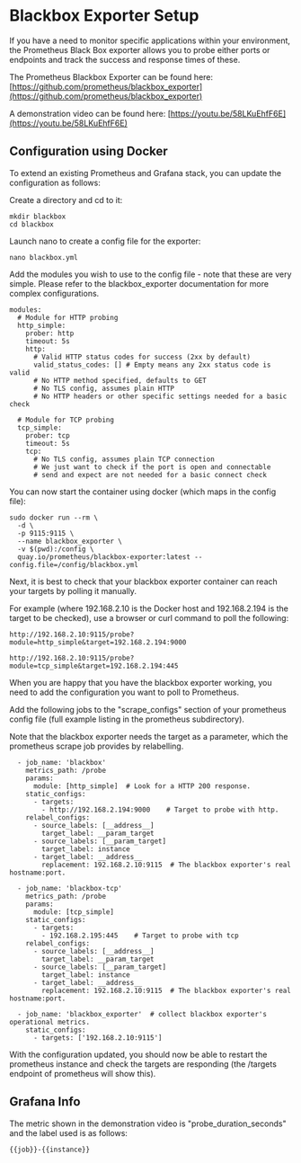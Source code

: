 # Blackbox Exporter Setup

If you have a need to monitor specific applications within your environment, the Prometheus Black Box exporter allows you to probe either ports or endpoints and track the success and response times of these.

The Prometheus Blackbox Exporter can be found here:[https://github.com/prometheus/blackbox_exporter](https://github.com/prometheus/blackbox_exporter)

A demonstration video can be found here: [https://youtu.be/58LKuEhfF6E](https://youtu.be/58LKuEhfF6E)

## Configuration using Docker

To extend an existing Prometheus and Grafana stack, you can update the configuration as follows:

Create a directory and cd to it:
```
mkdir blackbox
cd blackbox
```
Launch nano to create a config file for the exporter:
```
nano blackbox.yml
```
Add the modules you wish to use to the config file - note that these are very simple. Please refer to the blackbox_exporter documentation for more complex configurations.
```
modules:
  # Module for HTTP probing
  http_simple:
    prober: http
    timeout: 5s
    http:
      # Valid HTTP status codes for success (2xx by default)
      valid_status_codes: [] # Empty means any 2xx status code is valid
      # No HTTP method specified, defaults to GET
      # No TLS config, assumes plain HTTP
      # No HTTP headers or other specific settings needed for a basic check

  # Module for TCP probing
  tcp_simple:
    prober: tcp
    timeout: 5s
    tcp:
      # No TLS config, assumes plain TCP connection
      # We just want to check if the port is open and connectable
      # send and expect are not needed for a basic connect check
```
You can now start the container using docker (which maps in the config file):
```
sudo docker run --rm \
  -d \
  -p 9115:9115 \
  --name blackbox_exporter \
  -v $(pwd):/config \
  quay.io/prometheus/blackbox-exporter:latest --config.file=/config/blackbox.yml
```
Next, it is best to check that your blackbox exporter container can reach your targets by polling it manually.

For example (where 192.168.2.10 is the Docker host and 192.168.2.194 is the target to be checked), use a browser or curl command to poll the following:

```
http://192.168.2.10:9115/probe?module=http_simple&target=192.168.2.194:9000

http://192.168.2.10:9115/probe?module=tcp_simple&target=192.168.2.194:445

```
When you are happy that you have the blackbox exporter working, you need to add the configuration you want to poll to Prometheus.

Add the following jobs to the "scrape_configs" section of your prometheus config file (full example listing in the prometheus subdirectory).

Note that the blackbox exporter needs the target as a parameter, which the prometheus scrape job provides by relabelling.

```
  - job_name: 'blackbox'
    metrics_path: /probe
    params:
      module: [http_simple]  # Look for a HTTP 200 response.
    static_configs:
      - targets:
        - http://192.168.2.194:9000    # Target to probe with http.
    relabel_configs:
      - source_labels: [__address__]
        target_label: __param_target
      - source_labels: [__param_target]
        target_label: instance
      - target_label: __address__
        replacement: 192.168.2.10:9115  # The blackbox exporter's real hostname:port.

  - job_name: 'blackbox-tcp'
    metrics_path: /probe
    params:
      module: [tcp_simple]
    static_configs:
      - targets:
        - 192.168.2.195:445    # Target to probe with tcp
    relabel_configs:
      - source_labels: [__address__]
        target_label: __param_target
      - source_labels: [__param_target]
        target_label: instance
      - target_label: __address__
        replacement: 192.168.2.10:9115  # The blackbox exporter's real hostname:port.

  - job_name: 'blackbox_exporter'  # collect blackbox exporter's operational metrics.
    static_configs:
      - targets: ['192.168.2.10:9115']

```

With the configuration updated, you should now be able to restart the prometheus instance and check the targets are responding (the /targets endpoint of prometheus will show this).


## Grafana Info

The metric shown in the demonstration video is "probe_duration_seconds" and the label used is as follows:
```
{{job}}-{{instance}}
```